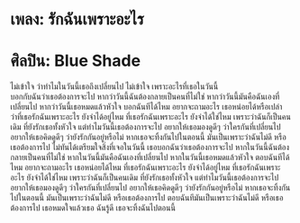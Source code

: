 # เพลง: รักฉันเพราะอะไร  
# ศิลปิน: Blue Shade  

ไม่เข้าใจ ว่าทำไมในวันนี้เธอถึงเปลี่ยนไป
ไม่เข้าใจ เพราะอะไรที่เธอในวันนี้  
บอกกับฉันว่าเธอต้องการจะไป
หากว่าวันนี้ฉันต้องกลายเป็นคนที่ไม่ใช่
หากว่าวันนี้มันคือฉันเองที่เปลี่ยนไป
หากว่าวันนี้เธอหมดแล้วหัวใจ
บอกฉันทีได้ไหม
อยากจะถามอะไร
เธอหน่อยได้หรือเปล่า
ว่าที่เธอรักฉันเพราะอะไร
ยังจำได้อยู่ไหม
ที่เธอรักฉันเพราะอะไร
ยังจำได้ใช่ไหม
เพราะว่าฉันก็เป็นคนเดิม
ที่ยังรักเธอทั้งหัวใจ
แต่ทำไมวันนี้เธอต้องการจะไป
อยากให้เธอมองดูดีๆ
ว่าใครกันที่เปลี่ยนไป
อยากให้เธอคิดดูดีๆ
ว่ายังรักกันอยู่หรือไม่
หากเธอจะทิ้งกันไปในตอนนี้
มันเป็นเพราะว่าฉันไม่ดี
หรือเธอต้องการไป
ไม่ทันได้เตรียมใจสิ่งที่เจอในวันนี้
เธอบอกฉันว่าเธอต้องการจะไป
หากในวันนี้ฉันต้องกลายเป็นคนที่ไม่ใช่
หากในวันนี้มันคือฉันเองที่เปลี่ยนไป
หากในวันนี้เธอหมดแล้วหัวใจ
ตอบฉันทีได้ไหม
อยากจะถามอะไร
เธอหน่อยได้ไหม
ที่เธอรักฉันเพราะอะไร
ยังจำได้อยู่ไหม
ที่เธอรักฉันเพราะอะไร
ยังจำได้ใช่ไหม
เพราะว่าฉันก็เป็นคนเดิม
ที่ยังรักเธอทั้งหัวใจ
แต่ทำไมวันนี้เธอต้องการจะไป
อยากให้เธอมองดูดีๆ
ว่าใครกันที่เปลี่ยนไป
อยากให้เธอคิดดูดีๆ
ว่ายังรักกันอยู่หรือไม่
หากเธอจะทิ้งกันไปในตอนนี้
มันเป็นเพราะว่าฉันไม่ดี
หรือเธอต้องการไป
ตอบฉันทีมันเป็นเพราะว่าฉันไม่ดี
หรือเธอต้องการไป
เธอหมดใจแล้วเธอ ฉันรู้ดี
เธอจะทิ้งฉันไปตอนนี้
